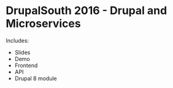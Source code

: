 DrupalSouth 2016 - Drupal and Microservices
===========================================

Includes:

* Slides
* Demo
 * Frontend
 * API
 * Drupal 8 module
